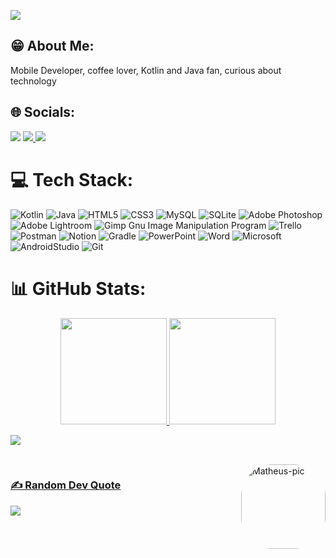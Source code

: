 [![](https://visitcount.itsvg.in/api?id=MatheusMMss&icon=5&color=1)](https://visitcount.itsvg.in)

## 😁 About Me:

Mobile Developer, coffee lover, Kotlin and Java fan, curious about technology

## 🌐 Socials:
<div> 
     <a href="https://instagram.com/matheus_11martins" target="_blank"><img src="https://img.shields.io/badge/-Instagram-%23E4405F?style=for-the-badge&logo=instagram&logoColor=white" target="_blank"></a>
     <a href = "mailto:matheus_11martins@outlook.com"><img src="https://img.shields.io/badge/Microsoft_Outlook-0078D4?style=for-the-badge&logo=microsoft-outlook&logoColor=white" target="_blank">   </a>
     <a href="https://www.linkedin.com/in/matheus-martins-730038168/" target="_blank"><img src="https://img.shields.io/badge/-LinkedIn-%230077B5?style=for-the-badge&logo=linkedin&logoColor=white" target="_blank"></a>   
  
  </div>

# 💻 Tech Stack:
![Kotlin](https://img.shields.io/badge/kotlin-%230095D5.svg?style=for-the-badge&logo=kotlin&logoColor=white) ![Java](https://img.shields.io/badge/java-%23ED8B00.svg?style=for-the-badge&logo=java&logoColor=white) ![HTML5](https://img.shields.io/badge/html5-%23E34F26.svg?style=for-the-badge&logo=html5&logoColor=white) ![CSS3](https://img.shields.io/badge/css3-%231572B6.svg?style=for-the-badge&logo=css3&logoColor=white) ![MySQL](https://img.shields.io/badge/mysql-%2300f.svg?style=for-the-badge&logo=mysql&logoColor=white) ![SQLite](https://img.shields.io/badge/sqlite-%2307405e.svg?style=for-the-badge&logo=sqlite&logoColor=white) ![Adobe Photoshop](https://img.shields.io/badge/adobephotoshop-%2331A8FF.svg?style=for-the-badge&logo=adobephotoshop&logoColor=white) ![Adobe Lightroom](https://img.shields.io/badge/Adobe%20Lightroom-31A8FF.svg?style=for-the-badge&logo=Adobe%20Lightroom&logoColor=white) ![Gimp Gnu Image Manipulation Program](https://img.shields.io/badge/Gimp-657D8B?style=for-the-badge&logo=gimp&logoColor=FFFFFF) ![Trello](https://img.shields.io/badge/Trello-%23026AA7.svg?style=for-the-badge&logo=Trello&logoColor=white) ![Postman](https://img.shields.io/badge/Postman-FF6C37?style=for-the-badge&logo=postman&logoColor=white) ![Notion](https://img.shields.io/badge/Notion-%23000000.svg?style=for-the-badge&logo=notion&logoColor=white) ![Gradle](https://img.shields.io/badge/Gradle-02303A.svg?style=for-the-badge&logo=Gradle&logoColor=white) ![PowerPoint](https://img.shields.io/badge/Microsoft_PowerPoint-B7472A?style=for-the-badge&logo=microsoft-powerpoint&logoColor=white) ![Word](https://img.shields.io/badge/Microsoft_Word-2B579A?style=for-the-badge&logo=microsoft-word&logoColor=white) ![Microsoft](https://img.shields.io/badge/Microsoft-666666?style=for-the-badge&logo=microsoft&logoColor=white) ![AndroidStudio](https://img.shields.io/badge/Android_Studio-3DDC84?style=for-the-badge&logo=android-studio&logoColor=white) ![Git](https://img.shields.io/badge/GIT-E44C30?style=for-the-badge&logo=git&logoColor=white)

# 📊 GitHub Stats:
<div align="center">
  <a href="https://github.com/MatheusMMss">
  <img height="170em" src="https://github-readme-stats.vercel.app/api?username=MatheusMMss&show_icons=true&theme=dark&include_all_commits=true&count_private=true"/>
  <img height="170em" src="https://github-readme-stats.vercel.app/api/top-langs/?username=MatheusMMss&layout=compact&langs_count=7&theme=dark"/>
</div>

![](https://github-readme-streak-stats.herokuapp.com/?user=MatheusMMss&theme=dark&hide_border=false)<br/>



<div style="display: inline_block"><br>
  <img align="right" alt="Matheus-pic" height="135" style="border-radius:50px;" src="https://media1.giphy.com/media/3ohuAxV0DfcLTxVh6w/100.webp?cid=ecf05e47f1r30hclo9qjctozfa7pj7gh7zxrnltt94kyyjo2&rid=100.webp&ct=g">
</div>
  
### ✍️ Random Dev Quote

![](https://quotes-github-readme.vercel.app/api?type=vetical&theme=gruvbox)
  
